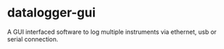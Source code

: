 # datalogger-gui

A GUI interfaced software to log multiple instruments via ethernet, usb or serial connection.
